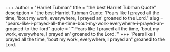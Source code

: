 +++
author = "Harriet Tubman"
title = "the best Harriet Tubman Quote"
description = "the best Harriet Tubman Quote: 'Pears like I prayed all the time, 'bout my work, everywhere, I prayed an' groaned to the Lord."
slug = "pears-like-i-prayed-all-the-time-bout-my-work-everywhere-i-prayed-an-groaned-to-the-lord"
quote = ''''Pears like I prayed all the time, 'bout my work, everywhere, I prayed an' groaned to the Lord.'''
+++
'Pears like I prayed all the time, 'bout my work, everywhere, I prayed an' groaned to the Lord.
